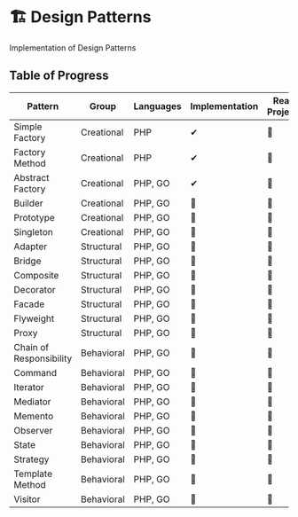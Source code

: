 # 🏗️ Design Patterns
Implementation of Design Patterns


## Table of Progress

Pattern | Group | Languages | Implementation | Real Project
--- | --- | --- | --- | --- 
Simple Factory | Creational | PHP | ✔ | 🚧 
Factory Method | Creational | PHP | ✔ | 🚧
Abstract Factory | Creational | PHP, GO | ✔ | 🚧
Builder | Creational | PHP, GO | 🚧 | 🚧
Prototype | Creational | PHP, GO | 🚧 | 🚧
Singleton | Creational | PHP, GO | 🚧 | 🚧
Adapter | Structural | PHP, GO | 🚧 | 🚧
Bridge | Structural | PHP, GO | 🚧 | 🚧
Composite | Structural | PHP, GO | 🚧 | 🚧
Decorator | Structural | PHP, GO | 🚧 | 🚧
Facade | Structural | PHP, GO | 🚧 | 🚧
Flyweight | Structural | PHP, GO | 🚧 | 🚧
Proxy | Structural | PHP, GO | 🚧 | 🚧
Chain of Responsibility | Behavioral | PHP, GO | 🚧 | 🚧
Command | Behavioral | PHP, GO | 🚧 | 🚧
Iterator | Behavioral | PHP, GO | 🚧 | 🚧
Mediator | Behavioral | PHP, GO | 🚧 | 🚧
Memento | Behavioral | PHP, GO | 🚧 | 🚧
Observer | Behavioral | PHP, GO | 🚧 | 🚧
State | Behavioral | PHP, GO | 🚧 | 🚧
Strategy | Behavioral | PHP, GO | 🚧 | 🚧
Template Method | Behavioral | PHP, GO | 🚧 | 🚧
Visitor | Behavioral | PHP, GO | 🚧 | 🚧



